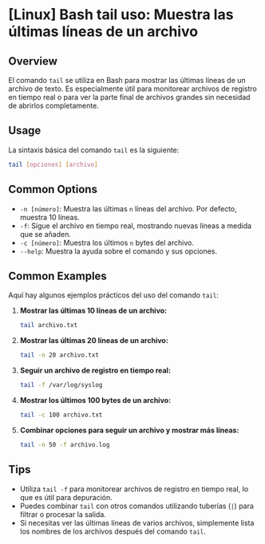 # [Linux] Bash tail uso: Muestra las últimas líneas de un archivo

## Overview
El comando `tail` se utiliza en Bash para mostrar las últimas líneas de un archivo de texto. Es especialmente útil para monitorear archivos de registro en tiempo real o para ver la parte final de archivos grandes sin necesidad de abrirlos completamente.

## Usage
La sintaxis básica del comando `tail` es la siguiente:

```bash
tail [opciones] [archivo]
```

## Common Options
- `-n [número]`: Muestra las últimas `n` líneas del archivo. Por defecto, muestra 10 líneas.
- `-f`: Sigue el archivo en tiempo real, mostrando nuevas líneas a medida que se añaden.
- `-c [número]`: Muestra los últimos `n` bytes del archivo.
- `--help`: Muestra la ayuda sobre el comando y sus opciones.

## Common Examples
Aquí hay algunos ejemplos prácticos del uso del comando `tail`:

1. **Mostrar las últimas 10 líneas de un archivo:**
   ```bash
   tail archivo.txt
   ```

2. **Mostrar las últimas 20 líneas de un archivo:**
   ```bash
   tail -n 20 archivo.txt
   ```

3. **Seguir un archivo de registro en tiempo real:**
   ```bash
   tail -f /var/log/syslog
   ```

4. **Mostrar los últimos 100 bytes de un archivo:**
   ```bash
   tail -c 100 archivo.txt
   ```

5. **Combinar opciones para seguir un archivo y mostrar más líneas:**
   ```bash
   tail -n 50 -f archivo.log
   ```

## Tips
- Utiliza `tail -f` para monitorear archivos de registro en tiempo real, lo que es útil para depuración.
- Puedes combinar `tail` con otros comandos utilizando tuberías (`|`) para filtrar o procesar la salida.
- Si necesitas ver las últimas líneas de varios archivos, simplemente lista los nombres de los archivos después del comando `tail`.